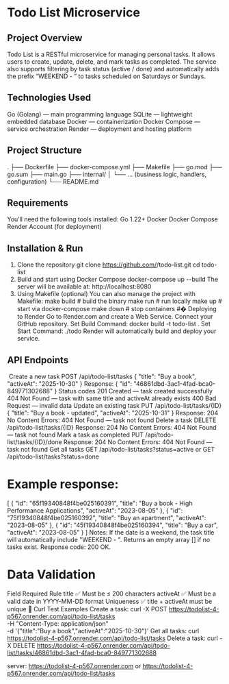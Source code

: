 # Todo List Microservice
## Project Overview
Todo List is a RESTful microservice for managing personal tasks.
It allows users to create, update, delete, and mark tasks as completed.
The service also supports filtering by task status (active / done) and automatically adds the prefix
“WEEKEND - ” to tasks scheduled on Saturdays or Sundays.
## Technologies Used
Go (Golang) — main programming language
SQLite — lightweight embedded database
Docker — containerization
Docker Compose — service orchestration
Render — deployment and hosting platform
## Project Structure
.
├── Dockerfile
├── docker-compose.yml
├── Makefile
├── go.mod
├── go.sum
├── main.go
├── internal/
│   └── ... (business logic, handlers, configuration)
└── README.md
## Requirements
You’ll need the following tools installed:
Go 1.22+
Docker
Docker Compose
Render Account (for deployment)
## Installation & Run
 1. Clone the repository
git clone https://github.com/<your-username>/todo-list.git
cd todo-list
 2. Build and start using Docker Compose
docker-compose up --build
The server will be available at:
http://localhost:8080
 3. Using Makefile (optional)
You can also manage the project with Makefile:
make build   # build the binary
make run     # run locally
make up      # start via docker-compose
make down    # stop containers
#� Deploying to Render
Go to Render.com and create a Web Service.
Connect your GitHub repository.
Set Build Command:
docker build -t todo-list .
Set Start Command:
./todo
Render will automatically build and deploy your service.
## API Endpoints
️ Create a new task
POST /api/todo-list/tasks
{
  "title": "Buy a book",
  "activeAt": "2025-10-30"
}
 Response:
{
  "id": "46861dbd-3ac1-4fad-bca0-849771302688"
}
Status codes
201 Created — task created successfully
404 Not Found — task with same title and activeAt already exists
400 Bad Request — invalid data
 Update an existing task
PUT /api/todo-list/tasks/{ID}
{
  "title": "Buy a book - updated",
  "activeAt": "2025-10-31"
}
 Response: 204 No Content
Errors:
404 Not Found — task not found
 Delete a task
DELETE /api/todo-list/tasks/{ID}
 Response: 204 No Content
Errors:
404 Not Found — task not found
 Mark a task as completed
PUT /api/todo-list/tasks/{ID}/done
 Response: 204 No Content
Errors:
404 Not Found — task not found
 Get all tasks
GET /api/todo-list/tasks?status=active
or
GET /api/todo-list/tasks?status=done
# Example response:
[
  {
    "id": "65f19340848f4be025160391",
    "title": "Buy a book - High Performance Applications",
    "activeAt": "2023-08-05"
  },
  {
    "id": "75f19340848f4be025160392",
    "title": "Buy an apartment",
    "activeAt": "2023-08-05"
  },
  {
    "id": "45f19340848f4be025160394",
    "title": "Buy a car",
    "activeAt": "2023-08-05"
  }
]
Notes:
If the date is a weekend, the task title will automatically include "WEEKEND - ".
Returns an empty array [] if no tasks exist.
Response code: 200 OK.
# Data Validation
Field	Required	Rule
title	✅	Must be ≤ 200 characters
activeAt	✅	Must be a valid date in YYYY-MM-DD format
Uniqueness	✅	title + activeAt must be unique
🧾 Curl Test Examples
Create a task:
curl -X POST https://todolist-4-p567.onrender.com/api/todo-list/tasks \
-H "Content-Type: application/json" \
-d '{"title":"Buy a book","activeAt":"2025-10-30"}'
Get all tasks:
curl https://todolist-4-p567.onrender.com/api/todo-list/tasks
Delete a task:
curl -X DELETE https://todolist-4-p567.onrender.com/api/todo-list/tasks/46861dbd-3ac1-4fad-bca0-849771302688


server: https://todolist-4-p567.onrender.com or https://todolist-4-p567.onrender.com/api/todo-list/tasks
